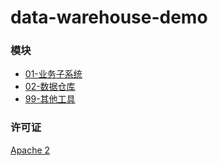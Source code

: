 # data-warehouse-demo

### 模块

* [01-业务子系统](01-business-sub-system)
* [02-数据仓库](02-data-warehouse)
* [99-其他工具](99-tools)

### 许可证

[Apache 2](LICENSE)